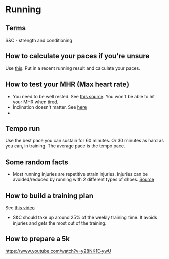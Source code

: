 # Running

## Terms

S&C - strength and conditioning

## How to calculate your paces if you're unsure

Use [this](https://www.omnicalculator.com/sports/training-pace).
Put in a recent running result and calculate your paces.

## How to test your MHR (Max heart rate)

- You need to be well rested. See [this source](https://youtu.be/lmB5cTOWCbs?t=330). You won't be able to hit your MHR when tired.
- Inclination doesn't matter. See [here](https://youtu.be/lmB5cTOWCbs?t=626)
- 

## Tempo run

Use the best pace you can sustain for 60 minutes.
Or 30 minutes as hard as you can, in training.
The average pace is the tempo pace.

## Some random facts

- Most running injuries are repetitive strain injuries. Injuries can be avoided/reduced by running with 2 different types of shoes. [Source](https://youtu.be/gmBz3QC5JAg?t=129)

## How to build a training plan

See [this video](https://youtu.be/D4G39xnkkS0?t=108)

- S&C should take up around 25% of the weekly training time. It avoids injuries and gets the most out of the training.

## How to prepare a 5k

https://www.youtube.com/watch?v=y28NK1E-ywU
